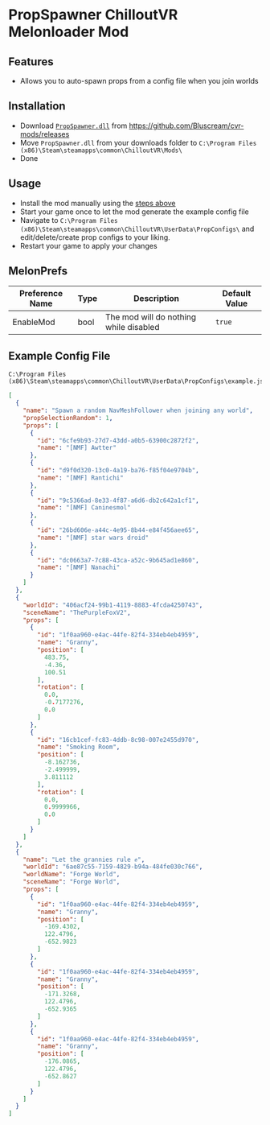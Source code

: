 ﻿# PropSpawner ChilloutVR Melonloader Mod

## Features
- Allows you to auto-spawn props from a config file when you join worlds

## Installation
- Download [`PropSpawner.dll`](https://github.com/Bluscream/cvr-mods/releases/download/latest/PropSpawner.dll) from https://github.com/Bluscream/cvr-mods/releases
- Move `PropSpawner.dll` from your downloads folder to `C:\Program Files (x86)\Steam\steamapps\common\ChilloutVR\Mods\`
- Done

## Usage
- Install the mod manually using the [steps above](#installation)
- Start your game once to let the mod generate the example config file
- Navigate to `C:\Program Files (x86)\Steam\steamapps\common\ChilloutVR\UserData\PropConfigs\` and edit/delete/create prop configs to your liking.
- Restart your game to apply your changes

## MelonPrefs
| Preference Name | Type | Description | Default Value |
|-----------------|------|-------------|---------------|
| EnableMod       | bool | The mod will do nothing while disabled | `true` |

## Example Config File
```
C:\Program Files (x86)\Steam\steamapps\common\ChilloutVR\UserData\PropConfigs\example.json
```
```json
[
  {
    "name": "Spawn a random NavMeshFollower when joining any world",
    "propSelectionRandom": 1,
    "props": [
      {
        "id": "6cfe9b93-27d7-43dd-a0b5-63900c2872f2",
        "name": "[NMF] Awtter"
      },
      {
        "id": "d9f0d320-13c0-4a19-ba76-f85f04e9704b",
        "name": "[NMF] Rantichi"
      },
      {
        "id": "9c5366ad-8e33-4f87-a6d6-db2c642a1cf1",
        "name": "[NMF] Caninesmol"
      },
      {
        "id": "26bd606e-a44c-4e95-8b44-e84f456aee65",
        "name": "[NMF] star wars droid"
      },
      {
        "id": "dc0663a7-7c88-43ca-a52c-9b645ad1e860",
        "name": "[NMF] Nanachi"
      }
    ]
  },
  {
    "worldId": "406acf24-99b1-4119-8883-4fcda4250743",
    "sceneName": "ThePurpleFoxV2",
    "props": [
      {
        "id": "1f0aa960-e4ac-44fe-82f4-334eb4eb4959",
        "name": "Granny",
        "position": [
          483.75,
          -4.36,
          100.51
        ],
        "rotation": [
          0.0,
          -0.7177276,
          0.0
        ]
      },
      {
        "id": "16cb1cef-fc83-4ddb-8c98-007e2455d970",
        "name": "Smoking Room",
        "position": [
          -8.162736,
          -2.499999,
          3.811112
        ],
        "rotation": [
          0.0,
          0.9999966,
          0.0
        ]
      }
    ]
  },
  {
    "name": "Let the grannies rule ✊",
    "worldId": "6ae87c55-7159-4829-b94a-484fe030c766",
    "worldName": "Forge World",
    "sceneName": "Forge World",
    "props": [
      {
        "id": "1f0aa960-e4ac-44fe-82f4-334eb4eb4959",
        "name": "Granny",
        "position": [
          -169.4302,
          122.4796,
          -652.9823
        ]
      },
      {
        "id": "1f0aa960-e4ac-44fe-82f4-334eb4eb4959",
        "name": "Granny",
        "position": [
          -171.3268,
          122.4796,
          -652.9365
        ]
      },
      {
        "id": "1f0aa960-e4ac-44fe-82f4-334eb4eb4959",
        "name": "Granny",
        "position": [
          -176.0865,
          122.4796,
          -652.8627
        ]
      }
    ]
  }
]
```
